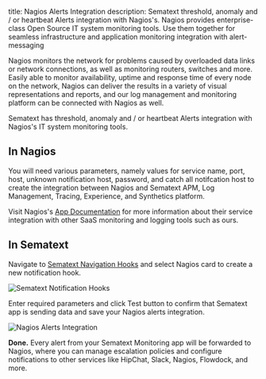 title: Nagios Alerts Integration
description: Sematext threshold, anomaly and / or heartbeat Alerts integration with Nagios's. Nagios provides enterprise-class Open Source IT system monitoring tools. Use them together for seamless infrastructure and application monitoring integration with alert-messaging

Nagios monitors the network for problems caused by overloaded data links or network connections, as well as monitoring routers, switches and more. Easily able to monitor availability, uptime and response time of every node on the network, Nagios can deliver the results in a variety of visual representations and reports, and our log management and monitoring platform can be connected with Nagios as well.

Sematext has threshold, anomaly and / or heartbeat Alerts integration with Nagios's IT system monitoring tools.

## **In Nagios**

You will need various parameters, namely values for service name, port, host, unknown notification host, password, and catch all notifcation host to create the integration between Nagios and Sematext APM, Log Management, Tracing, Experience, and Synthetics platform.

Visit Nagios's [App Documentation](https://www.nagios.org/documentation/) for more information about their service integration with other SaaS monitoring and logging tools such as ours.

## **In Sematext**

Navigate to [Sematext Navigation Hooks](https://apps.sematext.com/ui/webhook-create) and select Nagios card to create a new notification hook.

![Sematext Notification Hooks](https://sematext.com/docs/images/integrations/sematext-notification-hooks.png "Sematext Notification Hook")

Enter required parameters and click Test button to confirm that Sematext app is sending data and save your Nagios alerts integration.

![Nagios Alerts Integration](https://sematext.com/docs/images/integrations/nagios-integration.png "Nagios Integration")

**Done.** Every alert from your Sematext Monitoring app will be forwarded to Nagios,
where you can manage escalation policies and configure notifications to
other services like HipChat, Slack, Nagios, Flowdock, and more.
